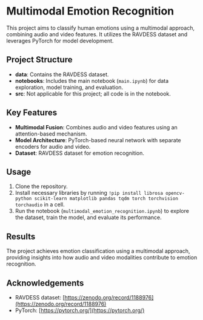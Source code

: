 # Multimodal Emotion Recognition

This project aims to classify human emotions using a multimodal approach, combining audio and video features. It utilizes the RAVDESS dataset and leverages PyTorch for model development.

## Project Structure

- **data**: Contains the RAVDESS dataset.
- **notebooks**: Includes the main notebook (`main.ipynb`) for data exploration, model training, and evaluation.
- **src**: Not applicable for this project; all code is in the notebook.

## Key Features

- **Multimodal Fusion**: Combines audio and video features using an attention-based mechanism.
- **Model Architecture**: PyTorch-based neural network with separate encoders for audio and video.
- **Dataset**: RAVDESS dataset for emotion recognition.

## Usage

1. Clone the repository.
2. Install necessary libraries by running `!pip install librosa opencv-python scikit-learn matplotlib pandas tqdm torch torchvision torchaudio` in a cell.
3. Run the notebook (`multimodal_emotion_recognition.ipynb`) to explore the dataset, train the model, and evaluate its performance.

## Results

The project achieves emotion classification using a multimodal approach, providing insights into how audio and video modalities contribute to emotion recognition.

## Acknowledgements

- RAVDESS dataset: [https://zenodo.org/record/1188976](https://zenodo.org/record/1188976)
- PyTorch: [https://pytorch.org/](https://pytorch.org/)
